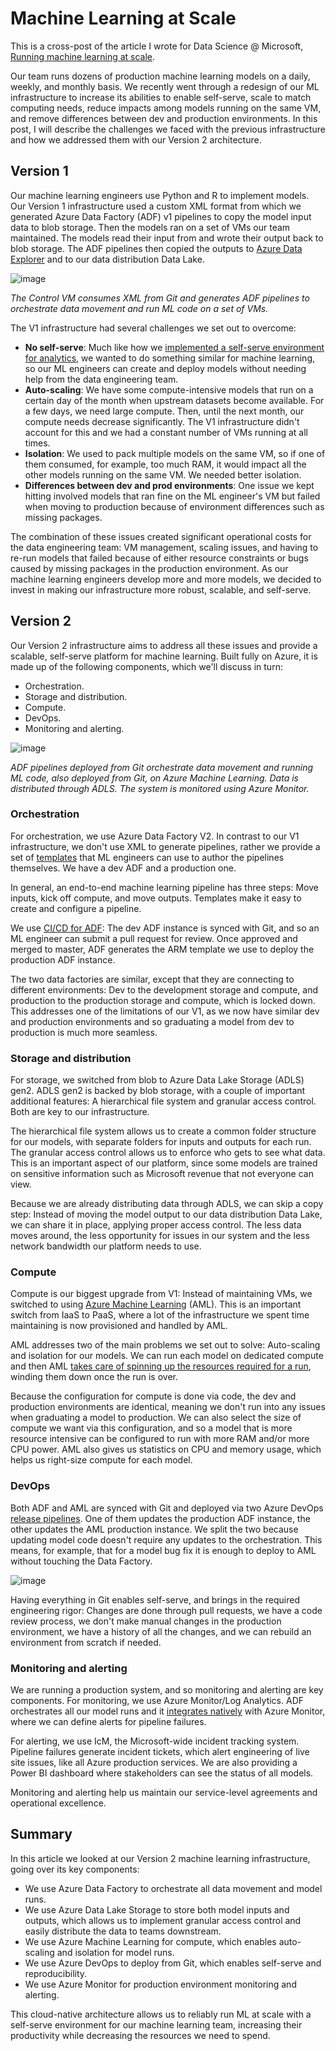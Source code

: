 # Machine Learning at Scale

This is a cross-post of the article I wrote for Data Science @
Microsoft, [Running machine learning at
scale](https://medium.com/data-science-at-microsoft/running-machine-learning-at-scale-808b90f0ec75).

Our team runs dozens of production machine learning models on a daily,
weekly, and monthly basis. We recently went through a redesign of our ML
infrastructure to increase its abilities to enable self-serve, scale to
match computing needs, reduce impacts among models running on the same
VM, and remove differences between dev and production environments. In
this post, I will describe the challenges we faced with the previous
infrastructure and how we addressed them with our Version 2
architecture.

## Version 1

Our machine learning engineers use Python and R to implement models. Our
Version 1 infrastructure used a custom XML format from which we
generated Azure Data Factory (ADF) v1 pipelines to copy the model input
data to blob storage. Then the models ran on a set of VMs our team
maintained. The models read their input from and wrote their output back
to blob storage. The ADF pipelines then copied the outputs to [Azure
Data
Explorer](https://vladris.com/blog/2020/03/01/azure-data-explorer.html)
and to our data distribution Data Lake.

![image](v1.png)

*The Control VM consumes XML from Git and generates ADF pipelines to
orchestrate data movement and run ML code on a set of VMs.*

The V1 infrastructure had several challenges we set out to overcome:

* **No self-serve**: Much like how we [implemented a self-serve
  environment for
  analytics](https://vladris.com/blog/2020/02/01/self-serve-analytics.html),
  we wanted to do something similar for machine learning, so our ML
  engineers can create and deploy models without needing help from the
  data engineering team.
* **Auto-scaling**: We have some compute-intensive models that run on
  a certain day of the month when upstream datasets become available.
  For a few days, we need large compute. Then, until the next month,
  our compute needs decrease significantly. The V1 infrastructure
  didn't account for this and we had a constant number of VMs running
  at all times.
* **Isolation**: We used to pack multiple models on the same VM, so if
  one of them consumed, for example, too much RAM, it would impact all
  the other models running on the same VM. We needed better isolation.
* **Differences between dev and prod environments**: One issue we kept
  hitting involved models that ran fine on the ML engineer's VM but
  failed when moving to production because of environment differences
  such as missing packages.

The combination of these issues created significant operational costs
for the data engineering team: VM management, scaling issues, and having
to re-run models that failed because of either resource constraints or
bugs caused by missing packages in the production environment. As our
machine learning engineers develop more and more models, we decided to
invest in making our infrastructure more robust, scalable, and
self-serve.

## Version 2

Our Version 2 infrastructure aims to address all these issues and
provide a scalable, self-serve platform for machine learning. Built
fully on Azure, it is made up of the following components, which we'll
discuss in turn:

* Orchestration.
* Storage and distribution.
* Compute.
* DevOps.
* Monitoring and alerting.

![image](v2.png)

*ADF pipelines deployed from Git orchestrate data movement and running
ML code, also deployed from Git, on Azure Machine Learning. Data is
distributed through ADLS. The system is monitored using Azure Monitor.*

### Orchestration

For orchestration, we use Azure Data Factory V2. In contrast to our V1
infrastructure, we don't use XML to generate pipelines, rather we
provide a set of
[templates](https://docs.microsoft.com/en-us/azure/data-factory/solution-templates-introduction)
that ML engineers can use to author the pipelines themselves. We have a
dev ADF and a production one.

In general, an end-to-end machine learning pipeline has three steps:
Move inputs, kick off compute, and move outputs. Templates make it easy
to create and configure a pipeline.

We use [CI/CD for
ADF](https://docs.microsoft.com/en-us/azure/data-factory/continuous-integration-deployment):
The dev ADF instance is synced with Git, and so an ML engineer can
submit a pull request for review. Once approved and merged to master,
ADF generates the ARM template we use to deploy the production ADF
instance.

The two data factories are similar, except that they are connecting to
different environments: Dev to the development storage and compute, and
production to the production storage and compute, which is locked down.
This addresses one of the limitations of our V1, as we now have similar
dev and production environments and so graduating a model from dev to
production is much more seamless.

### Storage and distribution

For storage, we switched from blob to Azure Data Lake Storage (ADLS)
gen2. ADLS gen2 is backed by blob storage, with a couple of important
additional features: A hierarchical file system and granular access
control. Both are key to our infrastructure.

The hierarchical file system allows us to create a common folder
structure for our models, with separate folders for inputs and outputs
for each run. The granular access control allows us to enforce who gets
to see what data. This is an important aspect of our platform, since
some models are trained on sensitive information such as Microsoft
revenue that not everyone can view.

Because we are already distributing data through ADLS, we can skip a
copy step: Instead of moving the model output to our data distribution
Data Lake, we can share it in place, applying proper access control. The
less data moves around, the less opportunity for issues in our system
and the less network bandwidth our platform needs to use.

### Compute

Compute is our biggest upgrade from V1: Instead of maintaining VMs, we
switched to using [Azure Machine
Learning](https://azure.microsoft.com/en-us/services/machine-learning/)
(AML). This is an important switch from IaaS to PaaS, where a lot of the
infrastructure we spent time maintaining is now provisioned and handled
by AML.

AML addresses two of the main problems we set out to solve: Auto-scaling
and isolation for our models. We can run each model on dedicated compute
and then AML [takes care of spinning up the resources required for a
run](https://docs.microsoft.com/en-us/azure/machine-learning/how-to-set-up-training-targets#run-based-creation),
winding them down once the run is over.

Because the configuration for compute is done via code, the dev and
production environments are identical, meaning we don't run into any
issues when graduating a model to production. We can also select the
size of compute we want via this configuration, and so a model that is
more resource intensive can be configured to run with more RAM and/or
more CPU power. AML also gives us statistics on CPU and memory usage,
which helps us right-size compute for each model.

### DevOps

Both ADF and AML are synced with Git and deployed via two Azure DevOps
[release
pipelines](https://docs.microsoft.com/en-us/azure/devops/pipelines/release/?view=azure-devops).
One of them updates the production ADF instance, the other updates the
AML production instance. We split the two because updating model code
doesn't require any updates to the orchestration. This means, for
example, that for a model bug fix it is enough to deploy to AML without
touching the Data Factory.

![image](devops.png)

Having everything in Git enables self-serve, and brings in the required
engineering rigor: Changes are done through pull requests, we have a
code review process, we don't make manual changes in the production
environment, we have a history of all the changes, and we can rebuild an
environment from scratch if needed.

### Monitoring and alerting

We are running a production system, and so monitoring and alerting are
key components. For monitoring, we use Azure Monitor/Log Analytics. ADF
orchestrates all our model runs and it [integrates
natively](https://docs.microsoft.com/en-us/azure/data-factory/monitor-using-azure-monitor)
with Azure Monitor, where we can define alerts for pipeline failures.

For alerting, we use IcM, the Microsoft-wide incident tracking system.
Pipeline failures generate incident tickets, which alert engineering of
live site issues, like all Azure production services. We are also
providing a Power BI dashboard where stakeholders can see the status of
all models.

Monitoring and alerting help us maintain our service-level agreements
and operational excellence.

## Summary

In this article we looked at our Version 2 machine learning
infrastructure, going over its key components:

* We use Azure Data Factory to orchestrate all data movement and model
  runs.
* We use Azure Data Lake Storage to store both model inputs and
  outputs, which allows us to implement granular access control and
  easily distribute the data to teams downstream.
* We use Azure Machine Learning for compute, which enables
  auto-scaling and isolation for model runs.
* We use Azure DevOps to deploy from Git, which enables self-serve and
  reproducibility.
* We use Azure Monitor for production environment monitoring and
  alerting.

This cloud-native architecture allows us to reliably run ML at scale
with a self-serve environment for our machine learning team, increasing
their productivity while decreasing the resources we need to spend.
